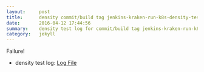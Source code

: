 ```yaml
---
layout:     post
title:      density commit/build tag jenkins-kraken-run-k8s-density-tests-36-3
date:       2016-04-12 17:44:56
summary:    density test log for commit/build tag jenkins-kraken-run-k8s-density-tests-36-3.
category:   jekyll
---
```


Failure!

- density test log: [Log File](http://s3-us-west-2.amazonaws.com/kraken-e2e-logs/density/jenkins-kraken-run-k8s-density-tests-36-3.log)
